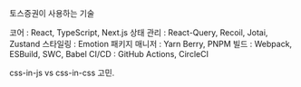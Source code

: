 토스증권이 사용하는 기술

코어 : React, TypeScript, Next.js
상태 관리 : React-Query, Recoil, Jotai, Zustand
스타일링 : Emotion
패키지 매니저 : Yarn Berry, PNPM
빌드 : Webpack, ESBuild, SWC, Babel
CI/CD : GitHub Actions, CircleCI


css-in-js vs css-in-css 고민.
